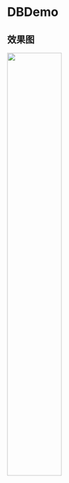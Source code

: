 # DBDemo
## 效果图
<img src="https://tva1.sinaimg.cn/large/e6c9d24ely1h5aowrhsd1j20u01sxta7.jpg" width="50%">
